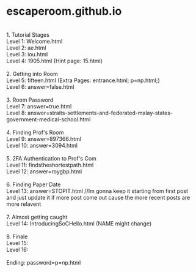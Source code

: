 # escaperoom.github.io
<br />
1. Tutorial Stages <br />
Level 1: Welcome.html <br />
Level 2: ae.html <br />
Level 3: iou.html <br />
Level 4: 1905.html (Hint page: 15.html) <br />
<br />
2. Getting into Room <br />
Level 5: fifteen.html (Extra Pages: entrance.html; p=np.html;) <br />
Level 6: answer=false.html <br />
<br />
3. Room Password <br />
Level 7: answer=true.html <br />
Level 8: answer=straits-settlements-and-federated-malay-states-government-medical-school.html <br />
<br />
4. Finding Prof's Room <br />
Level 9: answer=897366.html <br />
Level 10: answer=3094.html <br />
<br />
5. 2FA Authentication to Prof's Com <br />
Level 11: findstheshortestpath.html <br />
Level 12: answer=roygbp.html <br />
<br />
6. Finding Paper Date <br />
Level 13: answer=STOPIT.html //Im gonna keep it starting from first post and just update it if more post come out cause the more recent posts are more relavent <br />
<br />
7. Almost getting caught <br />
Level 14: IntroducingSoCHello.html (NAME might change) <br /> 
<br /> 
8. Finale <br />
Level 15: <br />
Level 16: <br />
<br />
Ending: password=p=np.html <br />

